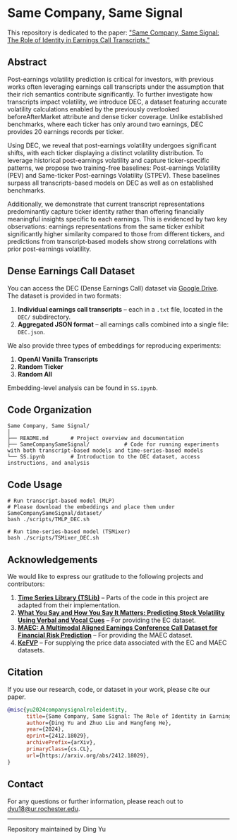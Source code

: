 # Same Company, Same Signal

This repository is dedicated to the paper: ["Same Company, Same Signal: The Role of Identity in Earnings Call Transcripts."](https://arxiv.org/abs/2412.18029) 

## Abstract
Post-earnings volatility prediction is critical for investors, with previous works often leveraging earnings call transcripts under the assumption that their rich semantics contribute significantly. To further investigate how transcripts impact volatility, we introduce DEC, a dataset featuring accurate volatility calculations enabled by the previously overlooked beforeAfterMarket attribute and dense ticker coverage. Unlike established benchmarks, where each ticker has only around two earnings, DEC provides 20 earnings records per ticker. 

Using DEC, we reveal that post-earnings volatility undergoes significant shifts, with each ticker displaying a distinct volatility distribution. To leverage historical post-earnings volatility and capture ticker-specific patterns, we propose two training-free baselines: Post-earnings Volatility (PEV) and Same-ticker Post-earnings Volatility (STPEV). These baselines surpass all transcripts-based models on DEC as well as on established benchmarks. 

Additionally, we demonstrate that current transcript representations predominantly capture ticker identity rather than offering financially meaningful insights specific to each earnings. This is evidenced by two key observations: earnings representations from the same ticker exhibit significantly higher similarity compared to those from different tickers, and predictions from transcript-based models show strong correlations with prior post-earnings volatility.


## Dense Earnings Call Dataset
You can access the DEC (Dense Earnings Call) dataset via [Google Drive](https://drive.google.com/drive/folders/1BZp5rzwdVtLSwUFwAUNcU6EHPNcZldJI?usp=drive_link). The dataset is provided in two formats:

1. **Individual earnings call transcripts** – each in a `.txt` file, located in the `DEC/` subdirectory.
2. **Aggregated JSON format** – all earnings calls combined into a single file: `DEC.json`.


We also provide three types of embeddings for reproducing experiments:
1. **OpenAI Vanilla Transcripts**  
2. **Random Ticker**  
3. **Random All**
   
Embedding-level analysis can be found in `SS.ipynb`.

## Code Organization
```text
Same Company, Same Signal/
│
├── README.md       # Project overview and documentation
├── SameCompanySameSignal/           # Code for running experiments with both transcript-based models and time-series-based models
└── SS.ipynb        # Introduction to the DEC dataset, access instructions, and analysis
```

## Code Usage
```text
# Run transcript-based model (MLP)
# Please download the embeddings and place them under SameCompanySameSignal/dataset/
bash ./scripts/TMLP_DEC.sh

# Run time-series-based model (TSMixer)
bash ./scripts/TSMixer_DEC.sh
```

## Acknowledgements

We would like to express our gratitude to the following projects and contributors:

1. **[Time Series Library (TSLib)](https://github.com/thuml/Time-Series-Library)** – Parts of the code in this project are adapted from their implementation.
2. **[What You Say and How You Say It Matters: Predicting Stock Volatility Using Verbal and Vocal Cues](https://github.com/GeminiLn/EarningsCall_Dataset)** – For providing the EC dataset.
3. **[MAEC: A Multimodal Aligned Earnings Conference Call Dataset for Financial Risk Prediction](https://github.com/Earnings-Call-Dataset/MAEC-A-Multimodal-Aligned-Earnings-Conference-Call-Dataset-for-Financial-Risk-Prediction)** – For providing the MAEC dataset.
4. **[KeFVP](https://github.com/hankniu01/KeFVP/tree/main)** – For supplying the price data associated with the EC and MAEC datasets.

## Citation
If you use our research, code, or dataset in your work, please cite our paper. 
```bibtex
@misc{yu2024companysignalroleidentity,
      title={Same Company, Same Signal: The Role of Identity in Earnings Call Transcripts}, 
      author={Ding Yu and Zhuo Liu and Hangfeng He},
      year={2024},
      eprint={2412.18029},
      archivePrefix={arXiv},
      primaryClass={cs.CL},
      url={https://arxiv.org/abs/2412.18029}, 
}
```

## Contact

For any questions or further information, please reach out to dyu18@ur.rochester.edu.

---
Repository maintained by Ding Yu
